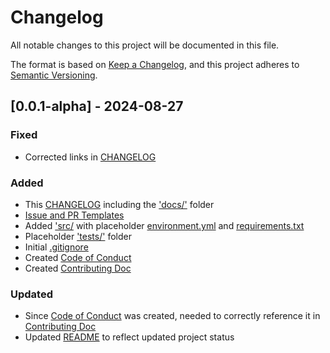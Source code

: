 # Changelog

All notable changes to this project will be documented in this file.

The format is based on [Keep a Changelog](https://keepachangelog.com/en/1.0.0/), and this project adheres to [Semantic Versioning](https://semver.org/spec/v2.0.0.html).

## [0.0.1-alpha] - 2024-08-27

### Fixed
- Corrected links in [CHANGELOG](CHANGELOG.md)

### Added
- This [CHANGELOG](CHANGELOG.md) including the ['docs/'](/libraryassembler/docs/) folder
- [Issue and PR Templates](/libraryassembler/.github/)
- Added ['src/](/libraryassembler/src/) with placeholder [environment.yml](/libraryassembler/src/environment.yml) and [requirements.txt](/libraryassembler/src/requirements.txt)
- Placeholder ['tests/'](/libraryassembler/tests/) folder
- Initial [.gitignore](/libraryassembler/.gitignore)
- Created [Code of Conduct](/libraryassembler/CODE_OF_CONDUCT.md)
- Created [Contributing Doc](/libraryassembler/CONTRIBUTING.md)

### Updated
- Since [Code of Conduct](/libraryassembler/CODE_OF_CONDUCT.md) was created, needed to correctly reference it in [Contributing Doc](/libraryassembler/CONTRIBUTING.md)
- Updated [README](/libraryassembler/README.md) to reflect updated project status